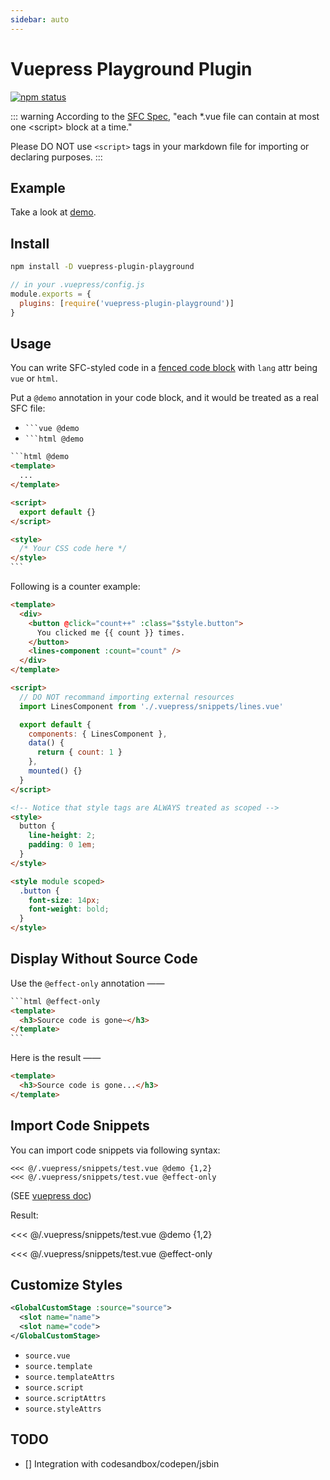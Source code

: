 ```yaml
---
sidebar: auto
---
```


# Vuepress Playground Plugin

[![npm status](https://img.shields.io/npm/v/vuepress-plugin-playground.svg)](https://www.npmjs.org/package/vuepress-plugin-playground)

::: warning
According to the [SFC Spec](https://vue-loader.vuejs.org/spec.html#script), "each \*.vue file can contain at most one \<script\> block at a time."

Please DO NOT use `<script>` tags in your markdown file for importing or declaring purposes.
:::

## Example

Take a look at [demo](https://github.com/AngusFu/webgl-guide-reading).

## Install

```bash
npm install -D vuepress-plugin-playground
```

```js
// in your .vuepress/config.js
module.exports = {
  plugins: [require('vuepress-plugin-playground')]
}
```

## Usage

You can write SFC-styled code in a [fenced code block](https://spec.commonmark.org/0.28/#fenced-code-blocks) with `lang` attr being `vue` or `html`.

Put a `@demo` annotation in your code block, and it would be treated as a real SFC file:

- <code>\`\`\`vue @demo</code>
- <code>\`\`\`html @demo</code>

<!-- prettier-ignore -->
~~~html {2}
```html @demo
<template>
  ...
</template>

<script>
  export default {}
</script>

<style>
  /* Your CSS code here */
</style>
```
~~~

Following is a counter example:

```html @demo {11}
<template>
  <div>
    <button @click="count++" :class="$style.button">
      You clicked me {{ count }} times.
    </button>
    <lines-component :count="count" />
  </div>
</template>

<script>
  // DO NOT recommand importing external resources
  import LinesComponent from './.vuepress/snippets/lines.vue'

  export default {
    components: { LinesComponent },
    data() {
      return { count: 1 }
    },
    mounted() {}
  }
</script>

<!-- Notice that style tags are ALWAYS treated as scoped -->
<style>
  button {
    line-height: 2;
    padding: 0 1em;
  }
</style>

<style module scoped>
  .button {
    font-size: 14px;
    font-weight: bold;
  }
</style>
```

## Display Without Source Code

Use the `@effect-only` annotation ——

<!-- prettier-ignore -->
~~~html {1}
```html @effect-only
<template>
  <h3>Source code is gone~</h3>
</template>
```
~~~

Here is the result ——

```html @effect-only
<template>
  <h3>Source code is gone...</h3>
</template>
```

## Import Code Snippets

You can import code snippets via following syntax:

```{1,2}
<<< @/.vuepress/snippets/test.vue @demo {1,2}
<<< @/.vuepress/snippets/test.vue @effect-only
```

(SEE [vuepress doc](https://vuepress.vuejs.org/guide/markdown.html#import-code-snippets))

Result:

<<< @/.vuepress/snippets/test.vue @demo {1,2}

<<< @/.vuepress/snippets/test.vue @effect-only

## Customize Styles

```xml
<GlobalCustomStage :source="source">
  <slot name="name">
  <slot name="code">
</GlobalCustomStage>
```

- `source.vue`
- `source.template`
- `source.templateAttrs`
- `source.script`
- `source.scriptAttrs`
- `source.styleAttrs`

## TODO

- [] Integration with codesandbox/codepen/jsbin
